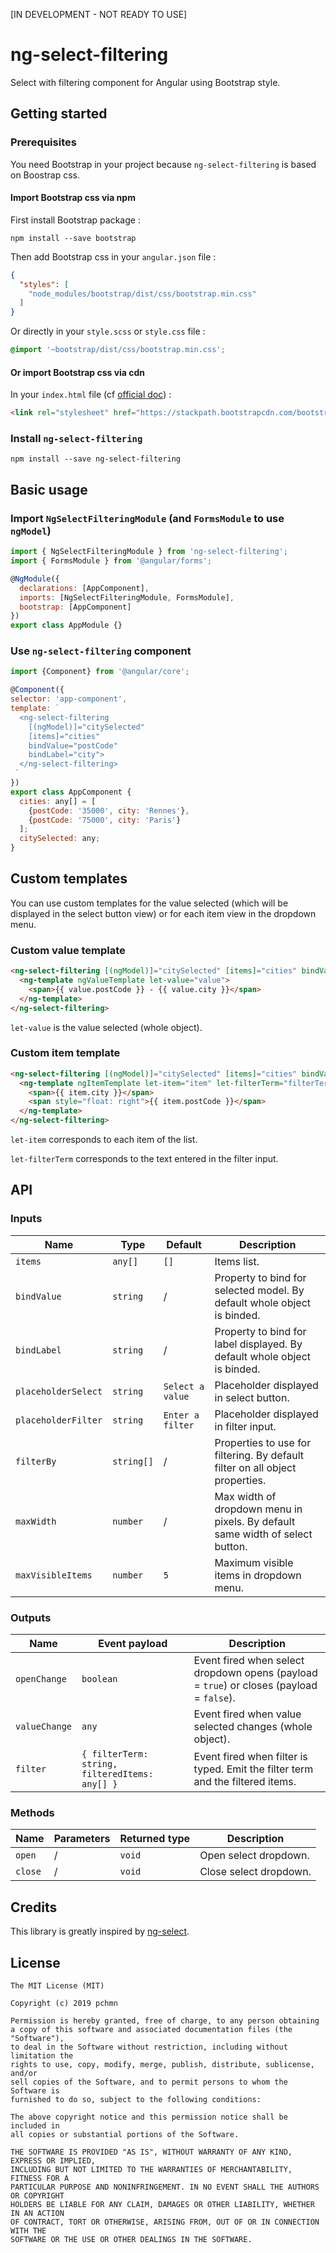 [IN DEVELOPMENT - NOT READY TO USE]

# ng-select-filtering

Select with filtering component for Angular using Bootstrap style.

## Getting started

### Prerequisites

You need Bootstrap in your project because `ng-select-filtering` is based on Boostrap css.

#### Import Bootstrap css via npm

First install Bootstrap package :

```
npm install --save bootstrap
```

Then add Bootstrap css in your `angular.json` file :
```json
{
  "styles": [
    "node_modules/bootstrap/dist/css/bootstrap.min.css"
  ]
}
```

Or directly in your `style.scss` or `style.css` file :
```css
@import '~bootstrap/dist/css/bootstrap.min.css';
```

#### Or import Bootstrap css via cdn
In your `index.html` file (cf [official doc](https://getbootstrap.com/docs/4.3/getting-started/download/#bootstrapcdn)) :
```html
<link rel="stylesheet" href="https://stackpath.bootstrapcdn.com/bootstrap/4.3.1/css/bootstrap.min.css" integrity="sha384-ggOyR0iXCbMQv3Xipma34MD+dH/1fQ784/j6cY/iJTQUOhcWr7x9JvoRxT2MZw1T" crossorigin="anonymous">
```

### Install `ng-select-filtering`
```
npm install --save ng-select-filtering
```


## Basic usage

### Import `NgSelectFilteringModule` (and `FormsModule` to use `ngModel`)
```js
import { NgSelectFilteringModule } from 'ng-select-filtering';
import { FormsModule } from '@angular/forms';

@NgModule({
  declarations: [AppComponent],
  imports: [NgSelectFilteringModule, FormsModule],
  bootstrap: [AppComponent]
})
export class AppModule {}
```

### Use `ng-select-filtering` component

```js
import {Component} from '@angular/core';

@Component({
selector: 'app-component',
template: `
  <ng-select-filtering
    [(ngModel)]="citySelected"
    [items]="cities"
    bindValue="postCode"
    bindLabel="city">
  </ng-select-filtering>
 `
})
export class AppComponent {
  cities: any[] = [
    {postCode: '35000', city: 'Rennes'},
    {postCode: '75000', city: 'Paris'}
  ];
  citySelected: any;
}
```

## Custom templates
You can use custom templates for the value selected (which will be displayed in the select button view) or for each item view in the dropdown menu.

### Custom value template
```html
<ng-select-filtering [(ngModel)]="citySelected" [items]="cities" bindValue="postCode" bindLabel="city">
  <ng-template ngValueTemplate let-value="value">
    <span>{{ value.postCode }} - {{ value.city }}</span>
  </ng-template>
</ng-select-filtering>
```
`let-value` is the value selected (whole object).

### Custom item template
```html
<ng-select-filtering [(ngModel)]="citySelected" [items]="cities" bindValue="postCode" bindLabel="city">
  <ng-template ngItemTemplate let-item="item" let-filterTerm="filterTerm">
    <span>{{ item.city }}</span>
    <span style="float: right">{{ item.postCode }}</span>
  </ng-template>
</ng-select-filtering>
```
`let-item` corresponds to each item of the list.

`let-filterTerm` corresponds to the text entered in the filter input.

## API
### Inputs
Name | Type | Default | Description
--- | --- | --- | ---
`items` | `any[]` | `[]` | Items list.
`bindValue` | `string` | / | Property to bind for selected model. By default whole object is binded.
`bindLabel` | `string` | / | Property to bind for label displayed. By default whole object is binded.
`placeholderSelect` | `string` | `Select a value` | Placeholder displayed in select button.
`placeholderFilter` | `string` | `Enter a filter` | Placeholder displayed in filter input.
`filterBy` | `string[]` | / | Properties to use for filtering. By default filter on all object properties.
`maxWidth` | `number` | / | Max width of dropdown menu in pixels. By default same width of select button.
`maxVisibleItems` | `number` | `5` | Maximum visible items in dropdown menu.

### Outputs
Name | Event payload | Description
--- | --- | ---
`openChange` | `boolean` | Event fired when select dropdown opens (payload = `true`) or closes (payload = `false`).
`valueChange` | `any` | Event fired when value selected changes (whole object).
`filter` | `{ filterTerm: string, filteredItems: any[] }` | Event fired when filter is typed. Emit the filter term and the filtered items.

### Methods
Name | Parameters | Returned type | Description
--- | --- | --- | ---
`open` | / | `void` | Open select dropdown.
`close` | / | `void` | Close select dropdown.

## Credits
This library is greatly inspired by  [ng-select](https://github.com/ng-select/ng-select).

## License
```
The MIT License (MIT)

Copyright (c) 2019 pchmn

Permission is hereby granted, free of charge, to any person obtaining
a copy of this software and associated documentation files (the "Software"),
to deal in the Software without restriction, including without limitation the
rights to use, copy, modify, merge, publish, distribute, sublicense, and/or
sell copies of the Software, and to permit persons to whom the Software is 
furnished to do so, subject to the following conditions:

The above copyright notice and this permission notice shall be included in 
all copies or substantial portions of the Software.

THE SOFTWARE IS PROVIDED "AS IS", WITHOUT WARRANTY OF ANY KIND, EXPRESS OR IMPLIED,
INCLUDING BUT NOT LIMITED TO THE WARRANTIES OF MERCHANTABILITY, FITNESS FOR A 
PARTICULAR PURPOSE AND NONINFRINGEMENT. IN NO EVENT SHALL THE AUTHORS OR COPYRIGHT 
HOLDERS BE LIABLE FOR ANY CLAIM, DAMAGES OR OTHER LIABILITY, WHETHER IN AN ACTION 
OF CONTRACT, TORT OR OTHERWISE, ARISING FROM, OUT OF OR IN CONNECTION WITH THE 
SOFTWARE OR THE USE OR OTHER DEALINGS IN THE SOFTWARE.
```
